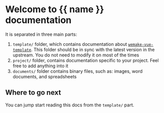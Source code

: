 # Welcome to {{ name }} documentation

It is separated in three main parts:

1. `template/` folder, which contains documentation about [`wemake-vue-template`](https://github.com/wemake-services/wemake-vue-template). This folder should be in sync with the latest version in the upstream. You do not need to modify it on most of the times
2. `project/` folder, contains documentation specific to your project. Feel free to add anything into it
3. `documents/` folder contains binary files, such as: images, word documents, and spreadsheets


## Where to go next

You can jump start reading this docs from the `template/` part.
